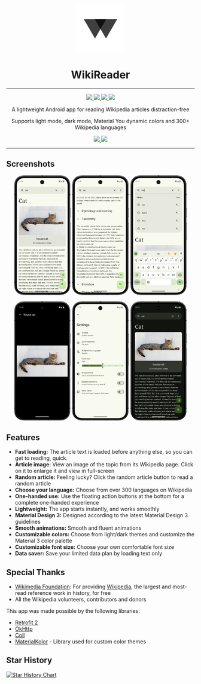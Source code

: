 <div align="center">

<img src="app/src/main/ic_launcher-playstore.png" width="128">

# WikiReader

</div>

---

<div align="center">

<a href="https://github.com/nsh07/WikiReader/releases/latest">
  <img src="https://img.shields.io/github/v/release/nsh07/WikiReader?logo=github&labelColor=1a1a1a">
</a>
<a href="https://f-droid.org/packages/org.nsh07.wikireader">
  <img src="https://img.shields.io/f-droid/v/org.nsh07.wikireader?logo=f-droid&labelColor=1a1a1a">
</a>
<a href="https://github.com/nsh07/WikiReader/blob/main/LICENSE">
  <img src="https://img.shields.io/github/license/nsh07/wikireader?logo=gnu&color=blue&labelColor=1a1a1a">
</a>
<img src="https://img.shields.io/badge/API-26+-blue?logo=android&labelColor=1a1a1a">

A lightweight Android app for reading Wikipedia articles distraction-free

Supports light mode, dark mode, Material You dynamic colors and 300+ Wikipedia languages

<a href="https://apt.izzysoft.de/fdroid/index/apk/org.nsh07.wikireader">
  <img src="https://gitlab.com/IzzyOnDroid/repo/-/raw/master/assets/IzzyOnDroid.png" width="200">
</a>
<a href="https://f-droid.org/packages/org.nsh07.wikireader">
    <img src="https://f-droid.org/badge/get-it-on.png" width="200">
</a>

</div>

---

## Screenshots

<p align="center" width="100%">
    <img src="fastlane/metadata/android/en-US/images/phoneScreenshots/1.png" width="30%">
    <img src="fastlane/metadata/android/en-US/images/phoneScreenshots/2.png" width="30%">
    <img src="fastlane/metadata/android/en-US/images/phoneScreenshots/3.png" width="30%">
</p>
<p align="center" width="100%">
    <img src="fastlane/metadata/android/en-US/images/phoneScreenshots/4.png" width="30%">
    <img src="fastlane/metadata/android/en-US/images/phoneScreenshots/5.png" width="30%">
    <img src="fastlane/metadata/android/en-US/images/phoneScreenshots/6.png" width="30%">
</p>

## Features

- **Fast loading:** The article text is loaded before anything else, so you can get to reading,
  quick.
- **Article image:** View an image of the topic from its Wikipedia page. Click on it to enlarge it
  and view in full-screen
- **Random article:** Feeling lucky? Click the random article button to read a random article
- **Choose your language:** Choose from over 300 languages on Wikipedia
- **One-handed use:** Use the floating action buttons at the bottom for a complete one-handed
  experience
- **Lightweight:** The app starts instantly, and works smoothly
- **Material Design 3:** Designed according to the latest Material Design 3 guidelines
- **Smooth animations:** Smooth and fluent animations
- **Customizable colors:** Choose from light/dark themes and customize the Material 3 color palette
- **Customizable font size:** Choose your own comfortable font size
- **Data saver:** Save your limited data plan by loading text only

## Special Thanks

- [Wikimedia Foundation](https://wikimediafoundation.org/): For providing [Wikipedia](https://wikipedia.org), the largest and most-read reference work in history, for free
- All the Wikipedia volunteers, contributors and donors

This app was made possible by the following libraries:

- [Retrofit 2](https://square.github.io/retrofit/)
- [OkHttp](https://square.github.io/okhttp/)
- [Coil](https://coil-kt.github.io/coil/)
- [MaterialKolor](https://github.com/jordond/MaterialKolor) - Library used for custom color themes

## Star History

<a href="https://star-history.com/#nsh07/wikireader&Date">
 <picture>
   <source media="(prefers-color-scheme: dark)" srcset="https://api.star-history.com/svg?repos=nsh07/wikireader&type=Date&theme=dark" />
   <source media="(prefers-color-scheme: light)" srcset="https://api.star-history.com/svg?repos=nsh07/wikireader&type=Date" />
   <img alt="Star History Chart" src="https://api.star-history.com/svg?repos=nsh07/wikireader&type=Date" />
 </picture>
</a>

